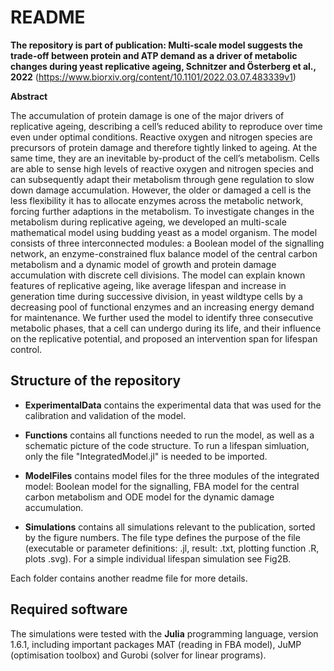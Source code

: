 README
===============
**The repository is part of publication: Multi-scale model suggests the trade-off between protein and ATP demand as a driver of metabolic changes during yeast replicative ageing, Schnitzer and Österberg et al., 2022** (https://www.biorxiv.org/content/10.1101/2022.03.07.483339v1)


**Abstract**

The accumulation of protein damage is one of the major drivers of replicative ageing, describing a cell’s reduced ability to reproduce over time even under optimal conditions. Reactive oxygen and nitrogen species are precursors of protein damage and therefore tightly linked to ageing. At the same time, they are an inevitable by-product of the cell’s metabolism. Cells are able to sense high levels of reactive oxygen and nitrogen species and can subsequently adapt their metabolism through gene regulation to slow down damage accumulation. However, the older or damaged a cell is the less flexibility it has to allocate enzymes across the metabolic network, forcing further adaptions in the metabolism.
To investigate changes in the metabolism during replicative ageing, we developed an multi-scale mathematical model using budding yeast as a model organism. The model consists of three interconnected modules: a Boolean model of the signalling network, an enzyme-constrained flux balance model of the central carbon metabolism and a dynamic model of growth and protein damage accumulation with discrete cell divisions.
The model can explain known features of replicative ageing, like average lifespan and increase in generation time during successive division, in yeast wildtype cells by a decreasing pool of functional enzymes and an increasing energy demand for maintenance. We further used the model to identify three consecutive metabolic phases, that a cell can undergo during its life, and their influence on the replicative potential, and proposed an intervention span for lifespan control.


## Structure of the repository

- **ExperimentalData** contains the experimental data that was used for the calibration and validation of the model.

- **Functions** contains all functions needed to run the model, as well as a schematic picture of the code structure. To run a lifespan simluation, only the file "IntegratedModel.jl" is needed to be imported.

- **ModelFiles** contains model files for the three modules of the integrated model: Boolean model for the signalling, FBA model for the central carbon metabolism and ODE model for the dynamic damage accumulation.

- **Simulations** contains all simulations relevant to the publication, sorted by the figure numbers. The file type defines the purpose of the file (executable or parameter definitions: .jl, result: .txt, plotting function .R, plots .svg). For a simple individual lifespan simulation see Fig2B. 

Each folder contains another readme file for more details.

## Required software

The simulations were tested with the **Julia** programming language, version 1.6.1, including important packages MAT (reading in FBA model), JuMP (optimisation toolbox) and Gurobi (solver for linear programs).
